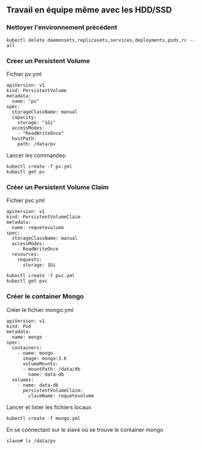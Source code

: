 ## Travail en équipe même avec les HDD/SSD

### Nettoyer l'environnement précédent

`kubectl delete daemonsets,replicasets,services,deployments,pods,rc --all`

### Creer un Persistent Volume

Fichier pv.yml

```
apiVersion: v1
kind: PersistentVolume
metadata:
  name: "pv"
spec:
  storageClassName: manual
  capacity:
    storage: "1Gi"
  accessModes:
    - "ReadWriteOnce"
  hostPath:
    path: /data/pv
```

Lancer les commandes: 
```
kubectl create -f pv.yml
kubectl get pv
```

### Créer un Persistent Volume Claim

Fichier pvc.yml
```
apiVersion: v1
kind: PersistentVolumeClaim
metadata:
  name: requetevolume
spec:
  storageClassName: manual
  accessModes:
    - ReadWriteOnce
  resources:
    requests:
      storage: 1Gi
```


```
kubectl create -f pvc.yml
kubectl get pvc
```

### Créer le container Mongo

Créer le fichier mongo.yml

```
apiVersion: v1
kind: Pod
metadata:
  name: mongo
spec:
  containers:
    - name: mongo
      image: mongo:3.6
      volumeMounts:
      - mountPath: /data/db
        name: data-db
  volumes:
    - name: data-db
      persistentVolumeClaim:
        claimName: requetevolume
```

Lancer et lister les fichiers locaux
```
kubectl create -f mongo.yml
```

En se connectant sur le slave où se trouve le container mongo
```
slave# ls /data/pv 
```

